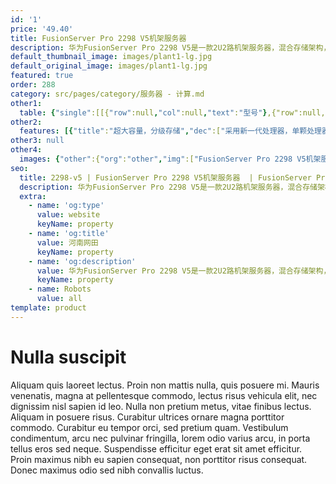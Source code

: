```yaml
---
id: '1'
price: '49.40'
title: FusionServer Pro 2298 V5机架服务器
description: 华为FusionServer Pro 2298 V5是一款2U2路机架服务器，混合存储架构，数据分级存储。该机架服务器适用于热温冷数据分级部署、历史数据归档等业务需求，凭借高效设计，在确保卓越计算性能的同时，提供灵活、超大容量的本地存储扩展能力，降低数据存储成本。
default_thumbnail_image: images/plant1-lg.jpg
default_original_image: images/plant1-lg.jpg
featured: true
order: 288
category: src/pages/category/服务器 - 计算.md
other1: 
  table: {"single":[[{"row":null,"col":null,"text":"型号"},{"row":null,"col":"3","text":"FusionServer Pro 2298 V5"}],[{"row":null,"col":null,"text":"形态"},{"row":null,"col":"3","text":"2U机架服务器"}],[{"row":null,"col":null,"text":"处理器"},{"row":null,"col":"3","text":"1/2个第一代英特尔®至强®可扩展处理3100/4100/5100/6100/8100系列，最高205W\n1/2个第二代英特尔®至强®可扩展处理3200/4200/5200/6200/8200系列，最高205W\n"}],[{"row":null,"col":null,"text":"内存"},{"row":null,"col":"3","text":"12个DDR4内存插槽，最高2933MT/s"}],[{"row":null,"col":null,"text":"本地存储"},{"row":null,"col":"3","text":"前端：\n• 可以配置24个3.5英寸SAS/SATA硬盘，支持热插拔和单盘上下电控制\n后端：\n• 可以配置4个2.5英寸SAS/SATA/NVMe硬盘，支持热插拔\n支持Flash存储：\n• 双M.2 SSD"}],[{"row":null,"col":null,"text":"RAID支持"},{"row":null,"col":"3","text":"后置4个SAS/SATA硬盘可选配支持RAID0、1、10、1E，提供RAID级别迁移、磁盘漫游、自诊断、Web远程设置等功能"}],[{"row":null,"col":null,"text":"网络"},{"row":null,"col":"3","text":"板载网卡：2个10GE接口与2个GE接口\n灵活插卡：可选配1个OCP2.0标准网卡"}],[{"row":null,"col":null,"text":"PCIe扩展"},{"row":null,"col":"3","text":"最多5个PCIe 3.0扩展槽位，包括1个RAID卡专用的PCIe扩展卡，1个灵活OCP2.0标准网卡"}],[{"row":null,"col":null,"text":"风扇"},{"row":null,"col":"3","text":"5个热拔插风扇，支持N+1冗余"}],[{"row":null,"col":null,"text":"电源"},{"row":null,"col":"3","text":"可配置2个冗余热插拔电源，支持1+1冗余，可选规格如下：\n• 900W AC白金电源（输入：100V AC～240V AC或192V DC～288V DC）\n• 1500W AC白金电源\n- 1000W（输入：100V AC～127V AC）\n- 1500W（输入：200V AC～240V AC或192V DC～288V DC）"}],[{"row":null,"col":null,"text":"管理"},{"row":null,"col":"3","text":"• 华为iBMC芯片集成1个专用管理GE网口，提供全面的故障诊断、自动化运维、硬件安全加固等管理特性\n• iBMC支持Redﬁsh、SNMP、IPMI2.0等标准接口；提供基于HTML5/VNC KVM的远程管理界面；支持免CD部署和Agentless特性简化管理复杂度\n• 可选配华为FusionDirector管理软件，提供无状态计算、OS批量部署、固件自动升级等高级管理特性，实现全生命周期智能化、自动化管理"}],[{"row":null,"col":null,"text":"安装套件  "},{"row":null,"col":"3","text":"支持L型滑道、可伸缩滑道"}],[{"row":null,"col":null,"text":"尺寸(高x宽x深)"},{"row":null,"col":"3","text":"机箱尺寸：86.1 mm×447 mm×890 mm"}],[{"row":null,"col":null,"text":"工作温度"},{"row":null,"col":"3","text":"5ºC - 35ºC（符合ASHRAE A2标准）"}]]}
other2:
  features: [{"title":"超大容量，分级存储","dec":["采用新一代处理器，单颗处理器计算性能较上一代提升最高达40%；支持12条DDR4内存；支持24*3.5”+4*2.5”本地磁盘配置；支持2*GE+2*10GE的板载网络，满足98%应用场景的网络需求。"]},{"title":"智慧节能，优化能效","dec":["专利的DEMT智能功耗管理技术，采用部件休眠、PID节能调速、电源主备供电等多维度节能措施，节省整机功耗高达15%；采用80PLUS®白金高能效电源模块，高达94%的能效转换率，并通过中国节能环保产品认证。"]},{"title":"智能管理，开放集成","dec":["全生命周期智能运维，FDM深度故障诊断技术，核心部件故障诊断准确率达93%；板载网卡满足网络高IO业务所需，配置简洁；标准化开放接口及开发指南，易于第三方管理软件无缝集成。"]}]
other3: null
other4:
  images: {"other":{"org":"other","img":["FusionServer Pro 2298 V5机架服务器.png"]}}
seo:
  title: 2298-v5 | FusionServer Pro 2298 V5机架服务器  | FusionServer Pro机架服务器 | FusionServer Pro智能服务器 | 服务器 - 计算 | 数据中心
  description: 华为FusionServer Pro 2298 V5是一款2U2路机架服务器，混合存储架构，数据分级存储。该机架服务器适用于热温冷数据分级部署、历史数据归档等业务需求，凭借高效设计，在确保卓越计算性能的同时，提供灵活、超大容量的本地存储扩展能力，降低数据存储成本。
  extra:
    - name: 'og:type'
      value: website
      keyName: property
    - name: 'og:title'
      value: 河南网田
      keyName: property
    - name: 'og:description'
      value: 华为FusionServer Pro 2298 V5是一款2U2路机架服务器，混合存储架构，数据分级存储。该机架服务器适用于热温冷数据分级部署、历史数据归档等业务需求，凭借高效设计，在确保卓越计算性能的同时，提供灵活、超大容量的本地存储扩展能力，降低数据存储成本。
      keyName: property
    - name: Robots
      value: all
template: product
---
```


# Nulla suscipit

Aliquam quis laoreet lectus. Proin non mattis nulla, quis posuere mi. Mauris venenatis, magna at pellentesque commodo, lectus risus vehicula elit, nec dignissim nisl sapien id leo. Nulla non pretium metus, vitae finibus lectus. Aliquam in posuere risus. Curabitur ultrices ornare magna porttitor commodo. Curabitur eu tempor orci, sed pretium quam. Vestibulum condimentum, arcu nec pulvinar fringilla, lorem odio varius arcu, in porta tellus eros sed neque. Suspendisse efficitur eget erat sit amet efficitur. Proin maximus nibh eu sapien consequat, non porttitor risus consequat. Donec maximus odio sed nibh convallis luctus.